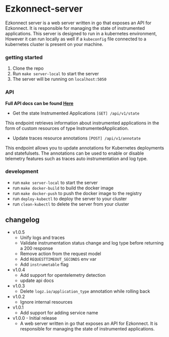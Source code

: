 # Ezkonnect-server
Ezkonnect server is a web server written in go that exposes an API for Ezkonnect. It is responsible for managing the state of instrumented applications.
This server is designed to run in a kubernetes environment, However it can run locally as well if a `kubeconfig` file connected to a kubernetes cluster is present on your machine.
### getting started
1. Clone the repo
2. Run `make server-local` to start the server
3. The server will be running on `localhost:5050`

### API
**Full API docs can be found [Here](./api.md)**
- Get the state Instrumented Applications `[GET] /api/v1/state`

This endpoint retrieves information about instrumented applications in the form of custom resources of type InstrumentedApplication.

- Update traces resource annotations `[POST] /api/v1/annotate`

This endpoint allows you to update annotations for Kubernetes deployments and statefulsets. The annotations can be used to enable or disable telemetry features such as traces auto instrumentation and log type.


### development
- run `make server-local` to start the server
- run `make docker-build` to build the docker image
- run `make docker-push` to push the docker image to the registry
- run `deploy-kubectl` to deploy the server to your cluster
- run `clean-kubectl` to delete the server from your cluster


## changelog
- v1.0.5
  - Unify logs and traces
  - Validate instrumentation status change and log type before returning a 200 response
  - Remove action from the request model
  - Add `REQUESTTIMEOUT_SECONDS` env var
  - Add `instrumetable` flag
- v1.0.4
  - Add support for opentelemetry detection
  - update api docs
- v1.0.3
  - Delete `logz.io/application_type` annotation while rolling back
- v1.0.2
  - Ignore internal resources
- v1.0.1
  - Add support for adding service name
- v1.0.0 - Initial release
  - A web server written in go that exposes an API for Ezkonnect. It is responsible for managing the state of instrumented applications.

